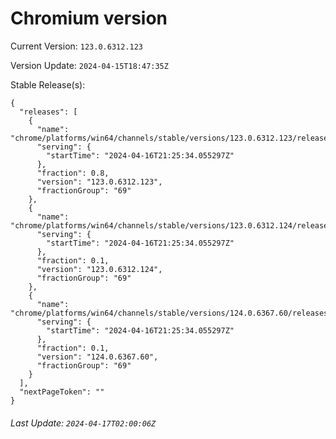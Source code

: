 # Chromium version

Current Version: `123.0.6312.123`

Version Update: `2024-04-15T18:47:35Z`

Stable Release(s):
```
{
  "releases": [
    {
      "name": "chrome/platforms/win64/channels/stable/versions/123.0.6312.123/releases/1713302734",
      "serving": {
        "startTime": "2024-04-16T21:25:34.055297Z"
      },
      "fraction": 0.8,
      "version": "123.0.6312.123",
      "fractionGroup": "69"
    },
    {
      "name": "chrome/platforms/win64/channels/stable/versions/123.0.6312.124/releases/1713302734",
      "serving": {
        "startTime": "2024-04-16T21:25:34.055297Z"
      },
      "fraction": 0.1,
      "version": "123.0.6312.124",
      "fractionGroup": "69"
    },
    {
      "name": "chrome/platforms/win64/channels/stable/versions/124.0.6367.60/releases/1713302734",
      "serving": {
        "startTime": "2024-04-16T21:25:34.055297Z"
      },
      "fraction": 0.1,
      "version": "124.0.6367.60",
      "fractionGroup": "69"
    }
  ],
  "nextPageToken": ""
}
```

###### Last Update: `2024-04-17T02:00:06Z`
        